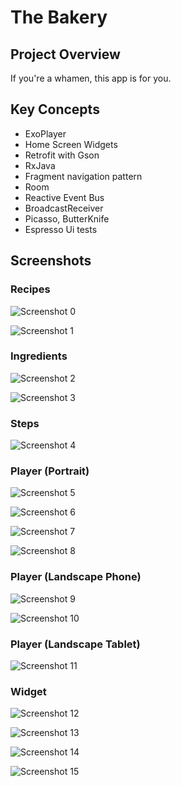 # The Bakery

## Project Overview
If you're a whamen, this app is for you.

## Key Concepts
- ExoPlayer
- Home Screen Widgets
- Retrofit with Gson
- RxJava
- Fragment navigation pattern
- Room
- Reactive Event Bus
- BroadcastReceiver
- Picasso, ButterKnife
- Espresso Ui tests

## Screenshots

### Recipes

![Screenshot 0](/screenshots/1.jpg)

![Screenshot 1](/screenshots/2.jpg)

### Ingredients

![Screenshot 2](/screenshots/3.jpg)

![Screenshot 3](/screenshots/4.jpg)

### Steps

![Screenshot 4](/screenshots/5.jpg)

### Player (Portrait)

![Screenshot 5](/screenshots/6.jpg)

![Screenshot 6](/screenshots/7.jpg)

![Screenshot 7](/screenshots/8.jpg)

![Screenshot 8](/screenshots/9.jpg)

### Player (Landscape Phone)

![Screenshot 9](/screenshots/10.jpg)

![Screenshot 10](/screenshots/11.jpg)

### Player (Landscape Tablet)

![Screenshot 11](/screenshots/12.PNG)

### Widget

![Screenshot 12](/screenshots/13.jpg)

![Screenshot 13](/screenshots/15.jpg)

![Screenshot 14](/screenshots/14.jpg)

![Screenshot 15](/screenshots/16.jpg)




